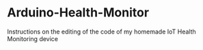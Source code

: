 # Arduino-Health-Monitor
Instructions on the editing of the code of my homemade IoT Health Monitoring device
